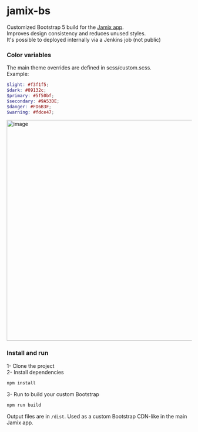 # jamix-bs

Customized Bootstrap 5 build for the [Jamix app](https://github.com/Deblak/jamix-app).  
Improves design consistency and reduces unused styles.  
It's possible to deployed internally via a Jenkins job (not public)

### Color variables

The main theme overrides are defined in scss/custom.scss.  
Example:
```scss
$light: #f3f1f5;
$dark: #09132c;
$primary: #5f50bf;
$secondary: #9A53DE;
$danger: #FD6B3F;
$warning: #fdce47;
````
<img src="https://github.com/user-attachments/assets/5eaa0d70-b3ec-4333-8f29-9f2e810b8beb" alt="image" width="600">



### Install and run
1- Clone the project  
2- Install dependencies  
```bash
npm install
```
3- Run to build your custom Bootstrap  
```bash
npm run build
```

Output files are in `/dist`.
Used as a custom Bootstrap CDN-like in the main Jamix app.
